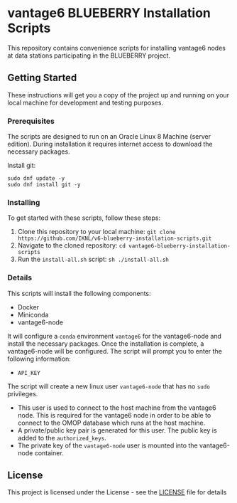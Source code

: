 # vantage6 BLUEBERRY Installation Scripts

This repository contains convenience scripts for installing vantage6 nodes at data stations participating in the BLUEBERRY project.

## Getting Started

These instructions will get you a copy of the project up and running on your local machine for development and testing purposes.

### Prerequisites

The scripts are designed to run on an Oracle Linux 8 Machine (server edition). During installation it requires internet access to download the necessary packages.

Install git:
```
sudo dnf update -y
sudo dnf install git -y
```

### Installing

To get started with these scripts, follow these steps:

1. Clone this repository to your local machine: `git clone https://github.com/IKNL/v6-blueberry-installation-scripts.git`
3. Navigate to the cloned repository: `cd vantage6-blueberry-installation-scripts`
4. Run the `install-all.sh` script: `sh ./install-all.sh`

### Details
This scripts will install the following components:

- Docker
- Miniconda
- vantage6-node

It will configure a `conda` environment `vantage6` for the vantage6-node and install the necessary packages. Once the installation is complete, a vantage6-node will be configured. The script will prompt you to enter the following information:

- `API_KEY`

The script will create a new linux user `vantage6-node` that has no `sudo` privileges.

* This user is used to connect to the host machine from the vantage6 node. This is required for the vantage6 node in order to be able to connect to the OMOP database which runs at the host machine.
* A private/public key pair is generated for this user. The public key is added to the `authorized_keys`.
* The private key of the `vantage6-node` user is mounted into the vantage6-node container.

## License

This project is licensed under the License - see the [LICENSE](LICENSE) file for details